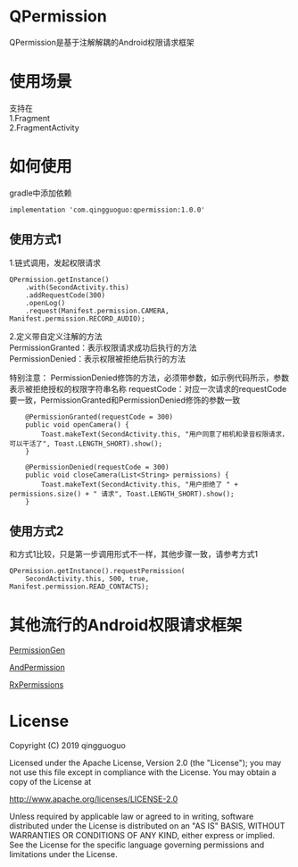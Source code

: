 # QPermission
QPermission是基于注解解耦的Android权限请求框架

# 使用场景
支持在  
1.Fragment  
2.FragmentActivity

# 如何使用
gradle中添加依赖
```
implementation 'com.qingguoguo:qpermission:1.0.0'
```
## 使用方式1
1.链式调用，发起权限请求
```
QPermission.getInstance()
    .with(SecondActivity.this)
    .addRequestCode(300)
    .openLog()
    .request(Manifest.permission.CAMERA, Manifest.permission.RECORD_AUDIO);
```
2.定义带自定义注解的方法  
PermissionGranted：表示权限请求成功后执行的方法  
PermissionDenied：表示权限被拒绝后执行的方法 
 
特别注意：
PermissionDenied修饰的方法，必须带参数，如示例代码所示，参数表示被拒绝授权的权限字符串名称 
requestCode：对应一次请求的requestCode要一致，PermissionGranted和PermissionDenied修饰的参数一致
```
    @PermissionGranted(requestCode = 300)
    public void openCamera() {
        Toast.makeText(SecondActivity.this, "用户同意了相机和录音权限请求，可以干活了", Toast.LENGTH_SHORT).show();
    }

    @PermissionDenied(requestCode = 300)
    public void closeCamera(List<String> permissions) {
        Toast.makeText(SecondActivity.this, "用户拒绝了 " + permissions.size() + " 请求", Toast.LENGTH_SHORT).show();
    }
```
## 使用方式2
和方式1比较，只是第一步调用形式不一样，其他步骤一致，请参考方式1
```
QPermission.getInstance().requestPermission(
    SecondActivity.this, 500, true, Manifest.permission.READ_CONTACTS);
```
# 其他流行的Android权限请求框架
[PermissionGen](https://github.com/lovedise/PermissionGen)  

[AndPermission](https://github.com/yanzhenjie/AndPermission)  

[RxPermissions](https://github.com/tbruyelle/RxPermissions)

# License
Copyright (C) 2019 qingguoguo

Licensed under the Apache License, Version 2.0 (the "License");
you may not use this file except in compliance with the License.
You may obtain a copy of the License at

   http://www.apache.org/licenses/LICENSE-2.0

Unless required by applicable law or agreed to in writing, software
distributed under the License is distributed on an "AS IS" BASIS,
WITHOUT WARRANTIES OR CONDITIONS OF ANY KIND, either express or implied.
See the License for the specific language governing permissions and
limitations under the License.
